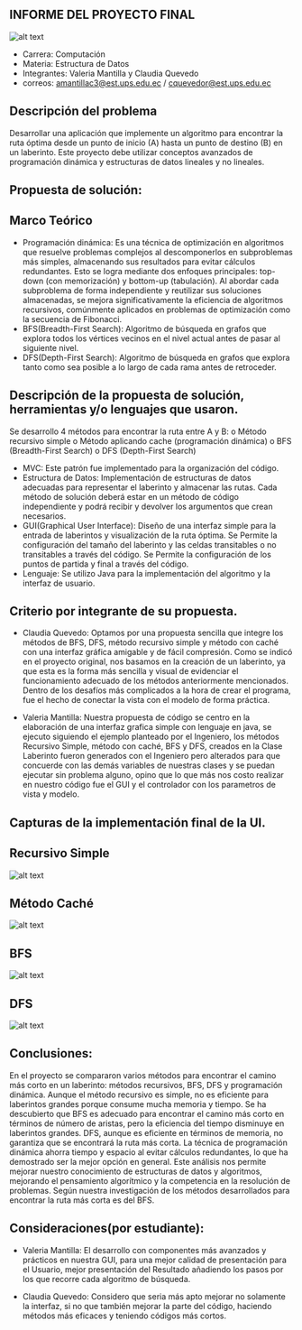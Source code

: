 ## INFORME DEL PROYECTO FINAL
![alt text](LOGO.jpg)
- Carrera: Computación
- Materia: Estructura de Datos
- Integrantes: Valeria Mantilla y Claudia Quevedo
- correos: amantillac3@est.ups.edu.ec / cquevedor@est.ups.edu.ec

## Descripción del problema
Desarrollar una aplicación que implemente un algoritmo para encontrar la ruta óptima desde un punto de inicio (A) hasta un punto de destino (B) en un laberinto. Este proyecto debe utilizar conceptos avanzados de programación dinámica y estructuras de datos lineales y no lineales.

## Propuesta de solución:
## Marco Teórico
- Programación dinámica: Es una técnica de optimización en algoritmos que resuelve problemas complejos al descomponerlos en subproblemas más simples, almacenando sus resultados para evitar cálculos redundantes. Esto se logra mediante dos enfoques principales: top-down (con memorización) y bottom-up (tabulación). Al abordar cada subproblema de forma independiente y reutilizar sus soluciones almacenadas, se mejora significativamente la eficiencia de algoritmos recursivos, comúnmente aplicados en problemas de optimización como la secuencia de Fibonacci.
- BFS(Breadth-First Search): Algoritmo de búsqueda en grafos que  explora todos los vértices vecinos en el nivel actual antes de pasar al siguiente nivel.
- DFS(Depth-First Search): Algoritmo de búsqueda en grafos que explora tanto como sea posible a lo largo de cada rama antes de retroceder.

## Descripción de la propuesta de solución, herramientas y/o lenguajes que usaron.
Se desarrollo 4 métodos para encontrar la ruta entre A y B:
o Método recursivo simple
o Método aplicando cache (programación dinámica)
o BFS (Breadth-First Search)
o DFS (Depth-First Search)
- MVC: Este patrón fue implementado para la organización del código.
- Estructura de Datos: Implementación de estructuras de datos adecuadas para representar el laberinto y almacenar las rutas. Cada método de solución deberá estar en un método de código independiente y podrá recibir y devolver los argumentos que crean necesarios.
- GUI(Graphical User Interface): Diseño de una interfaz simple para la entrada de laberintos y visualización de la ruta óptima. Se Permite la configuración del tamaño del laberinto y las celdas transitables o no transitables a través del código. Se Permite la configuración de los puntos de partida y final a través del código.
- Lenguaje: Se utilizo Java para la implementación del algoritmo y la interfaz de usuario.
## Criterio por integrante de su propuesta.
- Claudia Quevedo: Optamos por una propuesta sencilla que integre los métodos de BFS, DFS, método recursivo simple y método con caché con una interfaz gráfica amigable y de fácil compresión. Como se indicó en el proyecto original, nos basamos en la creación de un laberinto, ya que esta es la forma más sencilla y visual de evidenciar el funcionamiento adecuado de los métodos anteriormente mencionados. Dentro de los desafíos más complicados a la hora de crear el programa, fue el hecho de conectar la vista con el modelo de forma práctica.

- Valeria Mantilla: Nuestra propuesta de código se centro en la elaboración de una interfaz grafica simple con lenguaje en java, se ejecuto siguiendo el ejemplo planteado por el Ingeniero, los métodos Recursivo Simple, método con caché, BFS y DFS, creados en la Clase Laberinto fueron generados con el Ingeniero pero alterados para que concuerde con las demás variables de nuestras clases y se puedan ejecutar sin problema alguno, opino que lo que más nos costo realizar en nuestro código fue el GUI y el controlador con los parametros de vista y modelo.
## Capturas de la implementación final de la UI.
## Recursivo Simple
![alt text](image-4.png)
## Método Caché
![alt text](image-5.png)
## BFS
![alt text](image-6.png)
## DFS
![alt text](image-7.png)

## Conclusiones:
En el proyecto se compararon varios métodos para encontrar el camino más corto en un laberinto: métodos recursivos, BFS, DFS y programación dinámica. Aunque el método recursivo es simple, no es eficiente para laberintos grandes porque consume mucha memoria y tiempo. Se ha descubierto que BFS es adecuado para encontrar el camino más corto en términos de número de aristas, pero la eficiencia del tiempo disminuye en laberintos grandes. DFS, aunque es eficiente en términos de memoria, no garantiza que se encontrará la ruta más corta. La técnica de programación dinámica ahorra tiempo y espacio al evitar cálculos redundantes, lo que ha demostrado ser la mejor opción en general. Este análisis nos permite mejorar nuestro conocimiento de estructuras de datos y algoritmos, mejorando el pensamiento algorítmico y la competencia en la resolución de problemas.
Según nuestra investigación de los métodos desarrollados para encontrar la ruta más corta es del BFS.

## Consideraciones(por estudiante):
- Valeria Mantilla: El  desarrollo con componentes más avanzados y prácticos en nuestra GUI, para una mejor calidad de presentación para el Usuario, mejor presentación del Resultado añadiendo los pasos por los que recorre cada algoritmo de búsqueda.

- Claudia Quevedo: Considero que seria más apto mejorar no solamente la interfaz, si no que también mejorar la parte del código, haciendo métodos más eficaces y teniendo códigos más cortos.